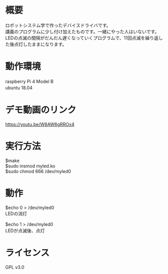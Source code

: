 # 概要
ロボットシステム学で作ったデバイスドライバです。  
講義のプログラムに少し付け加えたものです。一緒にやった人はいないです。  
LEDの点滅の間隔がだんだん遅くなっていくプログラムで、11回点滅を繰り返した後点灯したままになります。    　

# 動作環境
raspberry Pi 4 Model B 　　  
ubuntu 18.04 　　  


# デモ動画のリンク
https://youtu.be/W8AW6gRROx4

# 実行方法
$make  
$sudo insmod myled.ko  
$sudo chmod 666 /dev/myled0  

# 動作
$echo 0 > /dev/myled0  
LEDの消灯 　　 

$echo 1 > /dev/myled0 　  
LEDが点滅後、点灯 　　  
 
# ライセンス
GPL v3.0
